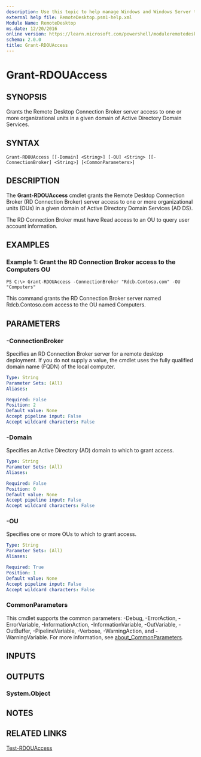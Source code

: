 ```yaml
---
description: Use this topic to help manage Windows and Windows Server technologies with Windows PowerShell.
external help file: RemoteDesktop.psm1-help.xml
Module Name: RemoteDesktop
ms.date: 12/20/2016
online version: https://learn.microsoft.com/powershell/moduleremotedesktop/grant-rdouaccess?view=windowsserver2016-ps&wt.mc_id=ps-gethelp
schema: 2.0.0
title: Grant-RDOUAccess
---
```


# Grant-RDOUAccess

## SYNOPSIS
Grants the Remote Desktop Connection Broker server access to one or more organizational units in a given domain of Active Directory Domain Services.

## SYNTAX

```
Grant-RDOUAccess [[-Domain] <String>] [-OU] <String> [[-ConnectionBroker] <String>] [<CommonParameters>]
```

## DESCRIPTION
The **Grant-RDOUAccess** cmdlet grants the Remote Desktop Connection Broker (RD Connection Broker) server access to one or more organizational units (OUs) in a given domain of Active Directory Domain Services (AD DS).

The RD Connection Broker must have Read access to an OU to query user account information.

## EXAMPLES

### Example 1: Grant the RD Connection Broker access to the Computers OU
```
PS C:\> Grant-RDOUAccess -ConnectionBroker "Rdcb.Contoso.com" -OU "Computers"
```

This command grants the RD Connection Broker server named Rdcb.Contoso.com access to the OU named Computers.

## PARAMETERS

### -ConnectionBroker
Specifies an RD Connection Broker server for a remote desktop deployment.
If you do not supply a value, the cmdlet uses the fully qualified domain name (FQDN) of the local computer.

```yaml
Type: String
Parameter Sets: (All)
Aliases:

Required: False
Position: 2
Default value: None
Accept pipeline input: False
Accept wildcard characters: False
```

### -Domain
Specifies an Active Directory (AD) domain to which to grant access.

```yaml
Type: String
Parameter Sets: (All)
Aliases:

Required: False
Position: 0
Default value: None
Accept pipeline input: False
Accept wildcard characters: False
```

### -OU
Specifies one or more OUs to which to grant access.

```yaml
Type: String
Parameter Sets: (All)
Aliases:

Required: True
Position: 1
Default value: None
Accept pipeline input: False
Accept wildcard characters: False
```

### CommonParameters
This cmdlet supports the common parameters: -Debug, -ErrorAction, -ErrorVariable, -InformationAction, -InformationVariable, -OutVariable, -OutBuffer, -PipelineVariable, -Verbose, -WarningAction, and -WarningVariable. For more information, see [about_CommonParameters](https://go.microsoft.com/fwlink/?LinkID=113216).

## INPUTS

## OUTPUTS

### System.Object

## NOTES

## RELATED LINKS

[Test-RDOUAccess](./Test-RDOUAccess.md)

